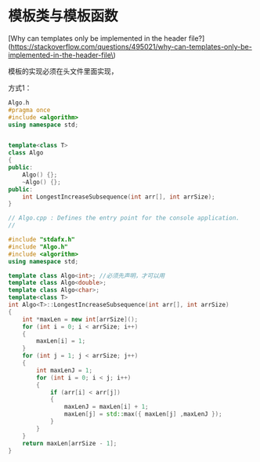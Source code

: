# 模板类与模板函数

[Why can templates only be implemented in the header file?](https://stackoverflow.com/questions/495021/why-can-templates-only-be-implemented-in-the-header-file\)

模板的实现必须在头文件里面实现，

方式1：

```cpp
Algo.h
#pragma once
#include <algorithm>
using namespace std;


template<class T>
class Algo
{
public:
	Algo() {};
	~Algo() {};
public:
	int LongestIncreaseSubsequence(int arr[], int arrSize);
}
```

```cpp
// Algo.cpp : Defines the entry point for the console application.
//

#include "stdafx.h"
#include "Algo.h"
#include <algorithm>
using namespace std;

template class Algo<int>; //必须先声明，才可以用
template class Algo<double>;
template class Algo<char>;
template<class T>
int Algo<T>::LongestIncreaseSubsequence(int arr[], int arrSize)
{
	int *maxLen = new int[arrSize]();
	for (int i = 0; i < arrSize; i++)
	{
		maxLen[i] = 1;
	}
	for (int j = 1; j < arrSize; j++)
	{
		int maxLenJ = 1;
		for (int i = 0; i < j; i++)
		{
			if (arr[i] < arr[j])
			{
				maxLenJ = maxLen[i] + 1;
				maxLen[j] = std::max({ maxLen[j] ,maxLenJ });
			}
		}
	}
	return maxLen[arrSize - 1];
}
```



